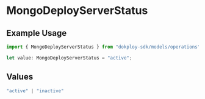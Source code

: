 # MongoDeployServerStatus

## Example Usage

```typescript
import { MongoDeployServerStatus } from "dokploy-sdk/models/operations";

let value: MongoDeployServerStatus = "active";
```

## Values

```typescript
"active" | "inactive"
```